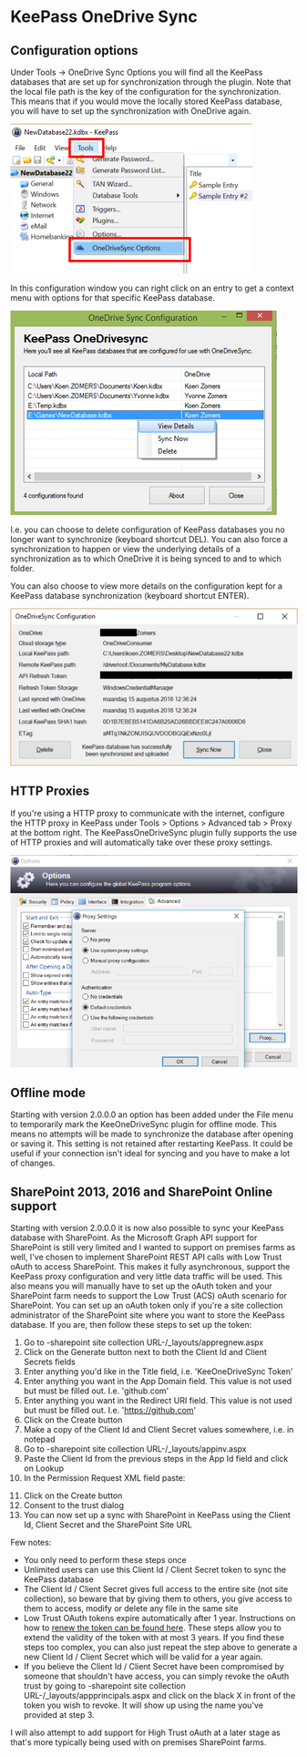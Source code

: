 # KeePass OneDrive Sync

## Configuration options

Under Tools -> OneDrive Sync Options you will find all the KeePass databases that are set up for synchronization through the plugin. Note that the local file path is the key of the configuration for the synchronization. This means that if you would move the locally stored KeePass database, you will have to set up the synchronization with OneDrive again.

![](./Screenshots/KeePassOneDriveSyncOptions.png)

In this configuration window you can right click on an entry to get a context menu with options for that specific KeePass database.

![](./Screenshots/ConfigurationsContextMenu.png)

I.e. you can choose to delete configuration of KeePass databases you no longer want to synchronize (keyboard shortcut DEL). You can also force a synchronization to happen or view the underlying details of a synchronization as to which OneDrive it is being synced to and to which folder.

You can also choose to view more details on the configuration kept for a KeePass database synchronization (keyboard shortcut ENTER).

![](./Screenshots/ConfigurationDetails.png)

## HTTP Proxies

If you're using a HTTP proxy to communicate with the internet, configure the HTTP proxy in KeePass under Tools > Options > Advanced tab > Proxy at the bottom right. The KeePassOneDriveSync plugin fully supports the use of HTTP proxies and will automatically take over these proxy settings.

![](./Screenshots/KeePassProxyOptions.png)

## Offline mode

Starting with version 2.0.0.0 an option has been added under the File menu to temporarily mark the KeeOneDriveSync plugin for offline mode. This means no attempts will be made to synchronize the database after opening or saving it. This setting is not retained after restarting KeePass. It could be useful if your connection isn't ideal for syncing and you have to make a lot of changes.

## SharePoint 2013, 2016 and SharePoint Online support

Starting with version 2.0.0.0 it is now also possible to sync your KeePass database with SharePoint. As the Microsoft Graph API support for SharePoint is still very limited and I wanted to support on premises farms as well, I've chosen to implement SharePoint REST API calls with Low Trust oAuth to access SharePoint. This makes it fully asynchronous, support the KeePass proxy configuration and very little data traffic will be used. This also means you will manually have to set up the oAuth token and your SharePoint farm needs to support the Low Trust (ACS) oAuth scenario for SharePoint. You can set up an oAuth token only if you're a site collection administrator of the SharePoint site where you want to store the KeePass database. If you are, then follow these steps to set up the token:

1. Go to -sharepoint site collection URL-/_layouts/appregnew.aspx
2. Click on the Generate button next to both the Client Id and Client Secrets fields
3. Enter anything you'd like in the Title field, i.e. 'KeeOneDriveSync Token'
4. Enter anything you want in the App Domain field. This value is not used but must be filled out. I.e. 'github.com'
5. Enter anything you want in the Redirect URI field. This value is not used but must be filled out. I.e. 'https://github.com'
6. Click on the Create button
7. Make a copy of the Client Id and Client Secret values somewhere, i.e. in notepad
8. Go to -sharepoint site collection URL-/_layouts/appinv.aspx
9. Paste the Client Id from the previous steps in the App Id field and click on Lookup
10. In the Permission Request XML field paste:

  <AppPermissionRequests AllowAppOnlyPolicy="true">
    <AppPermissionRequest Scope="http://sharepoint/content/sitecollection/web" Right="FullControl" />
  </AppPermissionRequests>

11. Click on the Create button
12. Consent to the trust dialog
13. You can now set up a sync with SharePoint in KeePass using the Client Id, Client Secret and the SharePoint Site URL

Few notes:
- You only need to perform these steps once
- Unlimited users can use this Client Id  / Client Secret token to sync the KeePass database
- The Client Id / Client Secret gives full access to the entire site (not site collection), so beware that by giving them to others, you give access to them to access, modify or delete any file in the same site
- Low Trust OAuth tokens expire automatically after 1 year. Instructions on how to [renew the token can be found here](https://docs.microsoft.com/en-us/sharepoint/dev/sp-add-ins/replace-an-expiring-client-secret-in-a-sharepoint-add-in). These steps allow you to extend the validity of the token with at most 3 years. If you find these steps too complex, you can also just repeat the step above to generate a new Client Id / Client Secret which will be valid for a year again.
- If you believe the Client Id / Client Secret have been compromised by someone that shouldn't have access, you can simply revoke the oAuth trust by going to -sharepoint site collection URL-/_layouts/appprincipals.aspx and click on the black X in front of the token you wish to revoke. It will show up using the name you've provided at step 3.

I will also attempt to add support for High Trust oAuth at a later stage as that's more typically being used with on premises SharePoint farms.